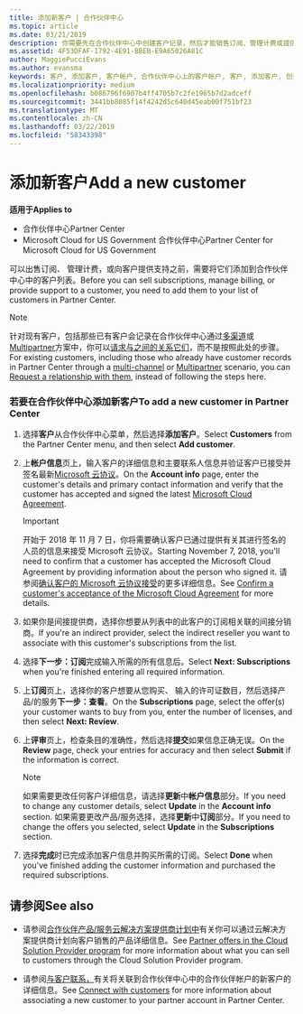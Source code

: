 ```yaml
---
title: 添加新客户 | 合作伙伴中心
ms.topic: article
ms.date: 03/21/2019
description: 你需要先在合作伙伴中心中创建客户记录，然后才能销售订阅、管理计费或提供支持。
ms.assetid: 4F53DFAF-1792-4E91-BBEB-E9A65026A81C
author: MaggiePucciEvans
ms.author: evansma
keywords: 客户, 添加客户, 客户帐户, 合作伙伴中心上的客户帐户, 客户, 添加客户, 创建客户帐户
ms.localizationpriority: medium
ms.openlocfilehash: b086796f6907b4ff4705b7c2fe1965b7d2adceff
ms.sourcegitcommit: 3441bb8085f14f4242d5c640d45eab00f751bf23
ms.translationtype: MT
ms.contentlocale: zh-CN
ms.lasthandoff: 03/22/2019
ms.locfileid: "58343398"
---
```

# <a name="add-a-new-customer"></a><span data-ttu-id="a3d6f-104">添加新客户</span><span class="sxs-lookup"><span data-stu-id="a3d6f-104">Add a new customer</span></span>

<span data-ttu-id="a3d6f-105">**适用于**</span><span class="sxs-lookup"><span data-stu-id="a3d6f-105">**Applies to**</span></span>

-  <span data-ttu-id="a3d6f-106">合作伙伴中心</span><span class="sxs-lookup"><span data-stu-id="a3d6f-106">Partner Center</span></span>
-  <span data-ttu-id="a3d6f-107">Microsoft Cloud for US Government 合作伙伴中心</span><span class="sxs-lookup"><span data-stu-id="a3d6f-107">Partner Center for Microsoft Cloud for US Government</span></span>

<span data-ttu-id="a3d6f-108">可以出售订阅、 管理计费，或向客户提供支持之前，需要将它们添加到合作伙伴中心中的客户列表。</span><span class="sxs-lookup"><span data-stu-id="a3d6f-108">Before you can sell subscriptions, manage billing, or provide support to a customer, you need to add them to your list of customers in Partner  Center.</span></span>

>[!NOTE]
><span data-ttu-id="a3d6f-109">针对现有客户，包括那些已有客户会记录在合作伙伴中心通过[多渠道](multichannel.md)或[Multipartner](multipartner.md)方案中，你可以[请求与之间的关系它们](request-a-relationship-with-a-customer.md)，而不是按照此处的步骤。</span><span class="sxs-lookup"><span data-stu-id="a3d6f-109">For existing customers, including those who already have customer records in Partner Center through a [multi-channel](multichannel.md) or [Multipartner](multipartner.md) scenario, you can [Request a relationship with them](request-a-relationship-with-a-customer.md), instead of following the steps here.</span></span>

### <a name="to-add-a-new-customer-in-partner-center"></a><span data-ttu-id="a3d6f-110">若要在合作伙伴中心添加新客户</span><span class="sxs-lookup"><span data-stu-id="a3d6f-110">To add a new customer in Partner Center</span></span>

1. <span data-ttu-id="a3d6f-111">选择**客户**从合作伙伴中心菜单，然后选择**添加客户**。</span><span class="sxs-lookup"><span data-stu-id="a3d6f-111">Select **Customers** from the Partner Center menu, and then select **Add customer**.</span></span>

2. <span data-ttu-id="a3d6f-112">上**帐户信息**页上，输入客户的详细信息和主要联系人信息并验证客户已接受并签名最新[Microsoft 云协议](agreements.md)。</span><span class="sxs-lookup"><span data-stu-id="a3d6f-112">On the **Account info** page, enter the customer's details and primary contact information and verify that the customer has accepted and signed the latest [Microsoft Cloud Agreement](agreements.md).</span></span>

    >[!IMPORTANT]
      > <span data-ttu-id="a3d6f-113">开始于 2018 年 11 月 7 日，你将需要确认客户已通过提供有关其进行签名的人员的信息来接受 Microsoft 云协议。</span><span class="sxs-lookup"><span data-stu-id="a3d6f-113">Starting November 7, 2018, you'll need to confirm that a customer has accepted the Microsoft Cloud Agreement by providing information about the person who signed it.</span></span> <span data-ttu-id="a3d6f-114">请参阅[确认客户的 Microsoft 云协议接受](confirm-consent.md)的更多详细信息。</span><span class="sxs-lookup"><span data-stu-id="a3d6f-114">See [Confirm a customer's acceptance of the Microsoft Cloud Agreement](confirm-consent.md) for more details.</span></span>

3. <span data-ttu-id="a3d6f-115">如果你是间接提供商，选择你想要从列表中的此客户的订阅相关联的间接分销商。</span><span class="sxs-lookup"><span data-stu-id="a3d6f-115">If you're an indirect provider, select the indirect reseller you want to associate with this customer's subscriptions from the list.</span></span>

4. <span data-ttu-id="a3d6f-116">选择**下一步：订阅**完成输入所需的所有信息后。</span><span class="sxs-lookup"><span data-stu-id="a3d6f-116">Select **Next: Subscriptions** when you're finished entering all required information.</span></span>

5. <span data-ttu-id="a3d6f-117">上**订阅**页上，选择你的客户想要从您购买、 输入的许可证数目，然后选择产品/的服务**下一步：查看**。</span><span class="sxs-lookup"><span data-stu-id="a3d6f-117">On the **Subscriptions** page, select the offer(s) your customer wants to buy from you, enter the number of licenses, and then select **Next: Review**.</span></span>

6. <span data-ttu-id="a3d6f-118">上**评审**页上，检查条目的准确性，然后选择**提交**如果信息正确无误。</span><span class="sxs-lookup"><span data-stu-id="a3d6f-118">On the **Review** page, check your entries for accuracy and then select **Submit** if the information is correct.</span></span>

    >[!NOTE]
    ><span data-ttu-id="a3d6f-119">如果需要更改任何客户详细信息，请选择**更新**中**帐户信息**部分。</span><span class="sxs-lookup"><span data-stu-id="a3d6f-119">If you need to change any customer details, select **Update** in the **Account info** section.</span></span> <span data-ttu-id="a3d6f-120">如果需要更改产品/服务选择，选择**更新**中**订阅**部分。</span><span class="sxs-lookup"><span data-stu-id="a3d6f-120">If you need to change the offers you selected, select **Update** in the **Subscriptions** section.</span></span>

7. <span data-ttu-id="a3d6f-121">选择**完成**时已完成添加客户信息并购买所需的订阅。</span><span class="sxs-lookup"><span data-stu-id="a3d6f-121">Select **Done** when you've finished adding the customer information and purchased the required subscriptions.</span></span>

## <a name="see-also"></a><span data-ttu-id="a3d6f-122">请参阅</span><span class="sxs-lookup"><span data-stu-id="a3d6f-122">See also</span></span>

- <span data-ttu-id="a3d6f-123">请参阅[合作伙伴产品/服务云解决方案提供商计划中](csp-offers.md)有关你可以通过云解决方案提供商计划向客户销售的产品详细信息。</span><span class="sxs-lookup"><span data-stu-id="a3d6f-123">See [Partner offers in the Cloud Solution Provider program](csp-offers.md) for more information about what you can sell to customers through the Cloud Solution Provider program.</span></span>

- <span data-ttu-id="a3d6f-124">请参阅[与客户联系，](customer-accounts.md)有关将关联到合作伙伴中心中的合作伙伴帐户的新客户的详细信息。</span><span class="sxs-lookup"><span data-stu-id="a3d6f-124">See [Connect with customers](customer-accounts.md) for more information about associating a new customer to your partner account in Partner Center.</span></span>